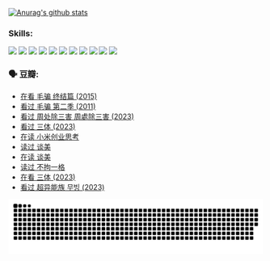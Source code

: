
[![Anurag's github stats](https://github-readme-stats.vercel.app/api?username=w940853815)](https://github.com/anuraghazra/github-readme-stats)

### Skills:

<code><img height="32" src="https://cdn.jsdelivr.net/npm/simple-icons@v5/icons/python.svg"></code>
<code><img height="32" src="https://cdn.jsdelivr.net/npm/simple-icons@v5/icons/javascript.svg"></code>
<code><img height="32" src="https://cdn.jsdelivr.net/npm/simple-icons@v5/icons/django.svg"></code>
<code><img height="32" src="https://cdn.jsdelivr.net/npm/simple-icons@v5/icons/flask.svg"></code>
<code><img height="32" src="https://cdn.jsdelivr.net/npm/simple-icons@v5/icons/vuetify.svg"></code>
<code><img height="32" src="https://cdn.jsdelivr.net/npm/simple-icons@v5/icons/git.svg"></code>
<code><img height="32" src="https://cdn.jsdelivr.net/npm/simple-icons@v5/icons/docker.svg"></code>
<code><img height="32" src="https://cdn.jsdelivr.net/npm/simple-icons@v5/icons/postgresql.svg"></code>
<code><img height="32" src="https://cdn.jsdelivr.net/npm/simple-icons@v5/icons/elasticsearch.svg"></code>
<code><img height="32" src="https://cdn.jsdelivr.net/npm/simple-icons@v5/icons/macos.svg"></code>
<code><img height="32" src="https://cdn.jsdelivr.net/npm/simple-icons@v5/icons/linux.svg"></code>

### 🗣 豆瓣:

<!-- DOUBAN-ACTIVITIES:START -->
- [在看 毛骗 终结篇‎ (2015)](https://www.douban.com/people/136069238/status/4581971924/?_i=14093129)
- [看过 毛骗 第二季‎ (2011)](https://www.douban.com/people/136069238/status/4581971810/?_i=14093129)
- [看过 周处除三害 周處除三害‎ (2023)](https://www.douban.com/people/136069238/status/4575646701/?_i=14093129)
- [看过 三体‎ (2023)](https://www.douban.com/people/136069238/status/4574263039/?_i=14093129)
- [在读 小米创业思考](https://www.douban.com/people/136069238/status/4572047905/?_i=14093129)
- [读过 谈美](https://www.douban.com/people/136069238/status/4572047629/?_i=14093129)
- [在读 谈美](https://www.douban.com/people/136069238/status/4560861771/?_i=14093129)
- [读过 不拘一格](https://www.douban.com/people/136069238/status/4560861445/?_i=14093129)
- [在看 三体‎ (2023)](https://www.douban.com/people/136069238/status/4558185093/?_i=14093129)
- [看过 超异能族 무빙‎ (2023)](https://www.douban.com/people/136069238/status/4556824186/?_i=14093129)
<!-- DOUBAN-ACTIVITIES:END -->


![Snake animation](https://raw.githubusercontent.com/w940853815/w940853815/output/github-contribution-grid-snake.svg)

<!--
**w940853815/w940853815** is a ✨ _special_ ✨ repository because its `README.md` (this file) appears on your GitHub profile.

Here are some ideas to get you started:

- 🔭 I’m currently working on ...
- 🌱 I’m currently learning ...
- 👯 I’m looking to collaborate on ...
- 🤔 I’m looking for help with ...
- 💬 Ask me about ...
- 📫 How to reach me: ...
- 😄 Pronouns: ...
- ⚡ Fun fact: ...
-->
